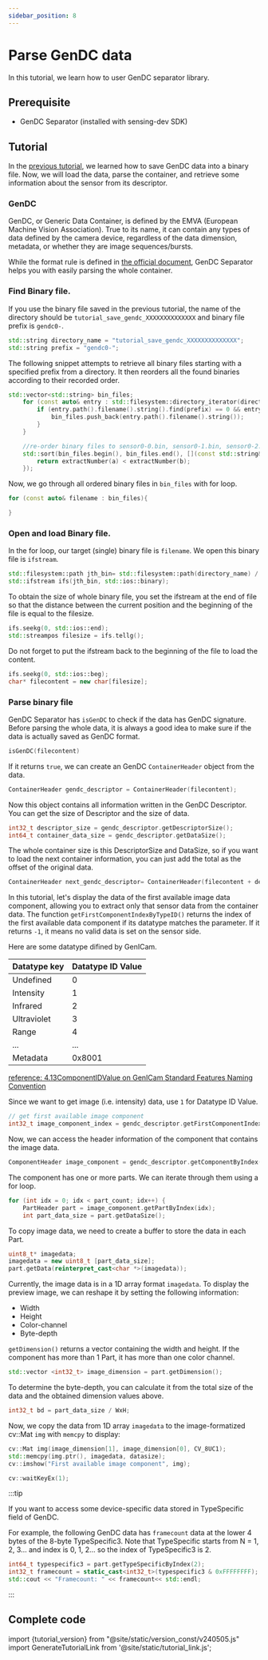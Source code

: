```yaml
---
sidebar_position: 8
---
```


# Parse GenDC data

In this tutorial, we learn how to user GenDC separator library.

## Prerequisite
 
* GenDC Separator (installed with sensing-dev SDK) 

## Tutorial

In the [previous tutorial](save-gendc), we learned how to save GenDC data into a binary file. Now, we will load the data, parse the container, and retrieve some information about the sensor from its descriptor.

### GenDC

GenDC, or Generic Data Container, is defined by the EMVA (European Machine Vision Association). True to its name, it can contain any types of data defined by the camera device, regardless of the data dimension, metadata, or whether they are image sequences/bursts. 

While the format rule is defined in [the official document](https://www.emva.org/wp-content/uploads/GenICam_GenDC_v1_1.pdf), GenDC Separator helps you with easily parsing the whole container.


### Find Binary file.   

If you use the binary file saved in the previous tutorial, the name of the directory should be `tutorial_save_gendc_XXXXXXXXXXXXXX` and binary file prefix is `gendc0-`.

```c++
std::string directory_name = "tutorial_save_gendc_XXXXXXXXXXXXXX";
std::string prefix = "gendc0-";
```

The following snippet attempts to retrieve all binary files starting with a specified prefix from a directory. It then reorders all the found binaries according to their recorded order.

```c++
std::vector<std::string> bin_files;
    for (const auto& entry : std::filesystem::directory_iterator(directory_name)) {
        if (entry.path().filename().string().find(prefix) == 0 && entry.is_regular_file() && entry.path().extension() == ".bin") {
            bin_files.push_back(entry.path().filename().string());
        }
    }

    //re-order binary files to sensor0-0.bin, sensor0-1.bin, sensor0-2.bin...
    std::sort(bin_files.begin(), bin_files.end(), [](const std::string& a, const std::string& b) {
        return extractNumber(a) < extractNumber(b);
    });
```

Now, we go through all ordered binary files in `bin_files` with for loop.

```c++
for (const auto& filename : bin_files){

}
```

### Open and load Binary file.  

In the for loop, our target (single) binary file is `filename`. We open this binary file is `ifstream`.

```c++
std::filesystem::path jth_bin= std::filesystem::path(directory_name) / std::filesystem::path(filename);
std::ifstream ifs(jth_bin, std::ios::binary);
```

To obtain the size of whole binary file, you set the ifstream at the end of file so that the distance between the current position and the beginning of the file is equal to the filesize. 

```c++
ifs.seekg(0, std::ios::end);
std::streampos filesize = ifs.tellg();
```

Do not forget to put the ifstream back to the beginning of the file to load the content.

```c++
ifs.seekg(0, std::ios::beg);
char* filecontent = new char[filesize];
```

### Parse binary file

GenDC Separator has `isGenDC` to check if the data has GenDC signature. Before parsing the whole data, it is always a good idea to make sure if the data is actually saved as GenDC format.

```c++
isGenDC(filecontent)
```

If it returns `true`, we can create an GenDC `ContainerHeader` object from the data.
```c++
ContainerHeader gendc_descriptor = ContainerHeader(filecontent);
```

Now this object contains all information written in the GenDC Descriptor. You can get the size of Descriptor and the size of data. 
```c++
int32_t descriptor_size = gendc_descriptor.getDescriptorSize();
int64_t container_data_size = gendc_descriptor.getDataSize();
```

The whole container size is this DescriptorSize and DataSize, so if you want to load the next container information, you can just add the total as the offset of the original data.
```c++
ContainerHeader next_gendc_descriptor= ContainerHeader(filecontent + descriptor_size + data_size);
```

In this tutorial, let's display the data of the first available image data component, allowing you to extract only that sensor data from the container data. The function `getFirstComponentIndexByTypeID()` returns the index of the first available data component if its datatype matches the parameter. If it returns `-1`, it means no valid data is set on the sensor side.

Here are some datatype difined by GenICam.

| Datatype key | Datatype ID Value |
|--------------|-------------------|
| Undefined    | 0                 |
| Intensity    | 1                 |
| Infrared     | 2                 |
| Ultraviolet  | 3                 |
| Range        | 4                 |
| ...          | ...               |
| Metadata     | 0x8001            |

[reference: 4.13ComponentIDValue on GenICam Standard Features Naming Convention](https://www.emva.org/wp-content/uploads/GenICam_SFNC_v2_7.pdf)


Since we want to get image (i.e. intensity) data, use `1` for Datatype ID Value.


```c++
// get first available image component
int32_t image_component_index = gendc_descriptor.getFirstComponentIndexByTypeID(1);
```

Now, we can access the header information of the component that contains the image data.
```c++
ComponentHeader image_component = gendc_descriptor.getComponentByIndex(image_component_index);
```

The component has one or more parts. We can iterate through them using a for loop.

```c++
for (int idx = 0; idx < part_count; idx++) {
    PartHeader part = image_component.getPartByIndex(idx);
    int part_data_size = part.getDataSize();
```

To copy image data, we need to create a buffer to store the data in each Part.
```c++
uint8_t* imagedata;
imagedata = new uint8_t [part_data_size];
part.getData(reinterpret_cast<char *>(imagedata));
```

Currently, the image data is in a 1D array format `imagedata`. To display the preview image, we can reshape it by setting the following information:
* Width
* Height
* Color-channel
* Byte-depth

`getDimension()` returns a vector containing the width and height. If the component has more than 1 Part, it has more than one color channel.
```c++
std::vector <int32_t> image_dimension = part.getDimension();
```

To determine the byte-depth, you can calculate it from the total size of the data and the obtained dimension values above.

```c++
int32_t bd = part_data_size / WxH;
```

Now, we copy the data from 1D array `imagedata` to the image-formatized cv::Mat `img` with `memcpy` to display:
```c++
cv::Mat img(image_dimension[1], image_dimension[0], CV_8UC1);
std::memcpy(img.ptr(), imagedata, datasize);
cv::imshow("First available image component", img);

cv::waitKeyEx(1);
```

:::tip

If you want to access some device-specific data stored in TypeSpecific field of GenDC. 

For example, the following GenDC data has `framecount` data at the lower 4 bytes of the 8-byte TypeSpecific3. Note that TypeSpecific starts from N = 1, 2, 3... and index is 0, 1, 2... so the index of TypeSpecific3 is 2.

```c++
int64_t typespecific3 = part.getTypeSpecificByIndex(2);
int32_t framecount = static_cast<int32_t>(typespecific3 & 0xFFFFFFFF);
std::cout << "Framecount: " << framecount<< std::endl;          
```
:::



## Complete code

import {tutorial_version} from "@site/static/version_const/v240505.js"
import GenerateTutorialLink from '@site/static/tutorial_link.js';

<GenerateTutorialLink language="cpp" tag={tutorial_version} tutorialfile="tutorial5_parse_gendc_data" />
